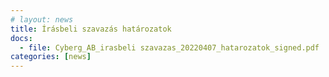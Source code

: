 ```yaml
---
# layout: news
title: Írásbeli szavazás határozatok
docs:
  - file: Cyberg_AB_irasbeli szavazas_20220407_hatarozatok_signed.pdf
categories: [news]
---
```


